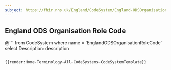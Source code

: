 ```yaml
---
subject: https://fhir.nhs.uk/England/CodeSystem/England-ODSOrganisationRoleCode
---
```

## England ODS Organisation Role Code


@```
from
	CodeSystem
where
	name = 'EnglandODSOrganisationRoleCode'
select
	Description: description
```

{{render:Home-Terminology-All-CodeSystems-CodeSystemTemplate}}